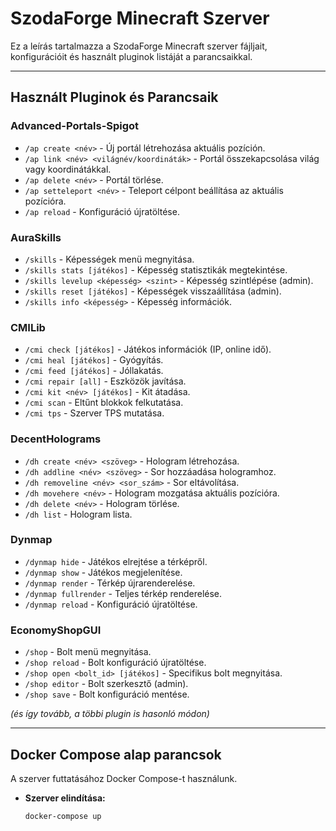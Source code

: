 # SzodaForge Minecraft Szerver

Ez a leírás tartalmazza a SzodaForge Minecraft szerver fájljait, konfigurációit és használt pluginok listáját a parancsaikkal.

---

## Használt Pluginok és Parancsaik

### Advanced-Portals-Spigot
- `/ap create <név>` - Új portál létrehozása aktuális pozíción.
- `/ap link <név> <világnév/koordináták>` - Portál összekapcsolása világ vagy koordinátákkal.
- `/ap delete <név>` - Portál törlése.
- `/ap setteleport <név>` - Teleport célpont beállítása az aktuális pozícióra.
- `/ap reload` - Konfiguráció újratöltése.

### AuraSkills
- `/skills` - Képességek menü megnyitása.
- `/skills stats [játékos]` - Képesség statisztikák megtekintése.
- `/skills levelup <képesség> <szint>` - Képesség szintlépése (admin).
- `/skills reset [játékos]` - Képességek visszaállítása (admin).
- `/skills info <képesség>` - Képesség információk.

### CMILib
- `/cmi check [játékos]` - Játékos információk (IP, online idő).
- `/cmi heal [játékos]` - Gyógyítás.
- `/cmi feed [játékos]` - Jóllakatás.
- `/cmi repair [all]` - Eszközök javítása.
- `/cmi kit <név> [játékos]` - Kit átadása.
- `/cmi scan` - Eltűnt blokkok felkutatása.
- `/cmi tps` - Szerver TPS mutatása.

### DecentHolograms
- `/dh create <név> <szöveg>` - Hologram létrehozása.
- `/dh addline <név> <szöveg>` - Sor hozzáadása hologramhoz.
- `/dh removeline <név> <sor_szám>` - Sor eltávolítása.
- `/dh movehere <név>` - Hologram mozgatása aktuális pozícióra.
- `/dh delete <név>` - Hologram törlése.
- `/dh list` - Hologram lista.

### Dynmap
- `/dynmap hide` - Játékos elrejtése a térképről.
- `/dynmap show` - Játékos megjelenítése.
- `/dynmap render` - Térkép újrarenderelése.
- `/dynmap fullrender` - Teljes térkép renderelése.
- `/dynmap reload` - Konfiguráció újratöltése.

### EconomyShopGUI
- `/shop` - Bolt menü megnyitása.
- `/shop reload` - Bolt konfiguráció újratöltése.
- `/shop open <bolt_id> [játékos]` - Specifikus bolt megnyitása.
- `/shop editor` - Bolt szerkesztő (admin).
- `/shop save` - Bolt konfiguráció mentése.

*(és így tovább, a többi plugin is hasonló módon)*

---

## Docker Compose alap parancsok

A szerver futtatásához Docker Compose-t használunk.

- **Szerver elindítása:**
  ```bash
  docker-compose up

